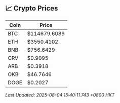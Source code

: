 ## 📈 Crypto Prices

| Coin | Price |
| ---- | ----- |
| BTC | $114679.6089 |
| ETH | $3550.4102 |
| BNB | $756.6429 |
| CRV | $0.9095 |
| ARB | $0.3918 |
| OKB | $46.7646 |
| DOGE | $0.2027 |

_Last Updated: 2025-08-04 15:40:11.743 +0800 HKT_